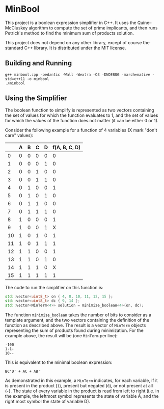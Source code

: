 # MinBool

This project is a boolean expression simplifier in C++. It uses the Quine–McCluskey algorithm to compute the set of prime implicants, and then runs Petrick's method to find the minimum sum of products solution.

This project does not depend on any other library, except of course the standard C++ library. It is distributed under the MIT license.

## Building and Running

    g++ minbool.cpp -pedantic -Wall -Wextra -O3 -DNDEBUG -march=native -std=c++11 -o minbool
    ./minbool

## Using the Simplifier

The boolean function to simplify is represented as two vectors containing the set of values for which the function evaluates to 1, and the set of values for which the values of the function does not matter (it can be either 0 or 1).

Consider the following example for a function of 4 variables (X mark "don't care" values):

|    | A | B | C | D | f(A, B, C, D) |
|----|---|---|---|---|---------------|
| 0  | 0 | 0 | 0 | 0 |       0       |
| 1  | 0 | 0 | 0 | 1 |       0       |
| 2  | 0 | 0 | 1 | 0 |       0       |
| 3  | 0 | 0 | 1 | 1 |       0       |
| 4  | 0 | 1 | 0 | 0 |       1       |
| 5  | 0 | 1 | 0 | 1 |       0       |
| 6  | 0 | 1 | 1 | 0 |       0       |
| 7  | 0 | 1 | 1 | 1 |       0       |
| 8  | 1 | 0 | 0 | 0 |       1       |
| 9  | 1 | 0 | 0 | 1 |       X       |
| 10 | 1 | 0 | 1 | 0 |       1       |
| 11 | 1 | 0 | 1 | 1 |       1       |
| 12 | 1 | 1 | 0 | 0 |       1       |
| 13 | 1 | 1 | 0 | 1 |       0       |
| 14 | 1 | 1 | 1 | 0 |       X       |
| 15 | 1 | 1 | 1 | 1 |       1       |

The code to run the simplifier on this function is:

```cpp
std::vector<uint8_t> on { 4, 8, 10, 11, 12, 15 };
std::vector<uint8_t> dc { 9, 14 };
std::vector<MinTerm<4>> solution = minimize_boolean<4>(on, dc);
```

The function `minimize_boolean` takes the number of bits to consider as a template argument, and the two vectors containing the definition of the function as described above. The result is a vector of `MinTerm` objects representing the sum of products found during minimization. For the example above, the result will be (one `MinTerm` per line):

    -100
    1-1-
    10--

This is equivalent to the minimal boolean expression:

    BC'D' + AC + AB'

As demonstrated in this example, a `MinTerm` indicates, for each variable, if it is present in the product (`1`), present but negated (`0`), or not present at all (`-`). The state of every variable in the product is read from left to right (i.e. in the example, the leftmost symbol represents the state of variable A, and the right most symbol the state of variable D).
